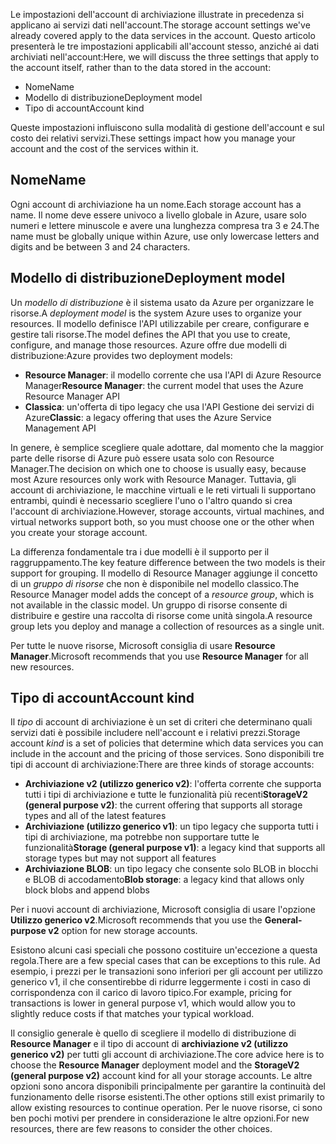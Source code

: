 <span data-ttu-id="c2ad0-101">Le impostazioni dell'account di archiviazione illustrate in precedenza si applicano ai servizi dati nell'account.</span><span class="sxs-lookup"><span data-stu-id="c2ad0-101">The storage account settings we've already covered apply to the data services in the account.</span></span> <span data-ttu-id="c2ad0-102">Questo articolo presenterà le tre impostazioni applicabili all'account stesso, anziché ai dati archiviati nell'account:</span><span class="sxs-lookup"><span data-stu-id="c2ad0-102">Here, we will discuss the three settings that apply to the account itself, rather than to the data stored in the account:</span></span>

- <span data-ttu-id="c2ad0-103">Nome</span><span class="sxs-lookup"><span data-stu-id="c2ad0-103">Name</span></span>
- <span data-ttu-id="c2ad0-104">Modello di distribuzione</span><span class="sxs-lookup"><span data-stu-id="c2ad0-104">Deployment model</span></span>
- <span data-ttu-id="c2ad0-105">Tipo di account</span><span class="sxs-lookup"><span data-stu-id="c2ad0-105">Account kind</span></span>

<span data-ttu-id="c2ad0-106">Queste impostazioni influiscono sulla modalità di gestione dell'account e sul costo dei relativi servizi.</span><span class="sxs-lookup"><span data-stu-id="c2ad0-106">These settings impact how you manage your account and the cost of the services within it.</span></span>

## <a name="name"></a><span data-ttu-id="c2ad0-107">Nome</span><span class="sxs-lookup"><span data-stu-id="c2ad0-107">Name</span></span>

<span data-ttu-id="c2ad0-108">Ogni account di archiviazione ha un nome.</span><span class="sxs-lookup"><span data-stu-id="c2ad0-108">Each storage account has a name.</span></span> <span data-ttu-id="c2ad0-109">Il nome deve essere univoco a livello globale in Azure, usare solo numeri e lettere minuscole e avere una lunghezza compresa tra 3 e 24.</span><span class="sxs-lookup"><span data-stu-id="c2ad0-109">The name must be globally unique within Azure, use only lowercase letters and digits and be between 3 and 24 characters.</span></span>

## <a name="deployment-model"></a><span data-ttu-id="c2ad0-110">Modello di distribuzione</span><span class="sxs-lookup"><span data-stu-id="c2ad0-110">Deployment model</span></span>

<span data-ttu-id="c2ad0-111">Un _modello di distribuzione_ è il sistema usato da Azure per organizzare le risorse.</span><span class="sxs-lookup"><span data-stu-id="c2ad0-111">A _deployment model_ is the system Azure uses to organize your resources.</span></span> <span data-ttu-id="c2ad0-112">Il modello definisce l'API utilizzabile per creare, configurare e gestire tali risorse.</span><span class="sxs-lookup"><span data-stu-id="c2ad0-112">The model defines the API that you use to create, configure, and manage those resources.</span></span> <span data-ttu-id="c2ad0-113">Azure offre due modelli di distribuzione:</span><span class="sxs-lookup"><span data-stu-id="c2ad0-113">Azure provides two deployment models:</span></span>

- <span data-ttu-id="c2ad0-114">**Resource Manager**: il modello corrente che usa l'API di Azure Resource Manager</span><span class="sxs-lookup"><span data-stu-id="c2ad0-114">**Resource Manager**: the current model that uses the Azure Resource Manager API</span></span>
- <span data-ttu-id="c2ad0-115">**Classica**: un'offerta di tipo legacy che usa l'API Gestione dei servizi di Azure</span><span class="sxs-lookup"><span data-stu-id="c2ad0-115">**Classic**: a legacy offering that uses the Azure Service Management API</span></span>

<span data-ttu-id="c2ad0-116">In genere, è semplice scegliere quale adottare, dal momento che la maggior parte delle risorse di Azure può essere usata solo con Resource Manager.</span><span class="sxs-lookup"><span data-stu-id="c2ad0-116">The decision on which one to choose is usually easy, because most Azure resources only work with Resource Manager.</span></span> <span data-ttu-id="c2ad0-117">Tuttavia, gli account di archiviazione, le macchine virtuali e le reti virtuali li supportano entrambi, quindi è necessario scegliere l'uno o l'altro quando si crea l'account di archiviazione.</span><span class="sxs-lookup"><span data-stu-id="c2ad0-117">However, storage accounts, virtual machines, and virtual networks support both, so you must choose one or the other when you create your storage account.</span></span>

<span data-ttu-id="c2ad0-118">La differenza fondamentale tra i due modelli è il supporto per il raggruppamento.</span><span class="sxs-lookup"><span data-stu-id="c2ad0-118">The key feature difference between the two models is their support for grouping.</span></span> <span data-ttu-id="c2ad0-119">Il modello di Resource Manager aggiunge il concetto di un _gruppo di risorse_ che non è disponibile nel modello classico.</span><span class="sxs-lookup"><span data-stu-id="c2ad0-119">The Resource Manager model adds the concept of a _resource group_, which is not available in the classic model.</span></span> <span data-ttu-id="c2ad0-120">Un gruppo di risorse consente di distribuire e gestire una raccolta di risorse come unità singola.</span><span class="sxs-lookup"><span data-stu-id="c2ad0-120">A resource group lets you deploy and manage a collection of resources as a single unit.</span></span>

<span data-ttu-id="c2ad0-121">Per tutte le nuove risorse, Microsoft consiglia di usare **Resource Manager**.</span><span class="sxs-lookup"><span data-stu-id="c2ad0-121">Microsoft recommends that you use **Resource Manager** for all new resources.</span></span>

## <a name="account-kind"></a><span data-ttu-id="c2ad0-122">Tipo di account</span><span class="sxs-lookup"><span data-stu-id="c2ad0-122">Account kind</span></span>

<span data-ttu-id="c2ad0-123">Il _tipo_ di account di archiviazione è un set di criteri che determinano quali servizi dati è possibile includere nell'account e i relativi prezzi.</span><span class="sxs-lookup"><span data-stu-id="c2ad0-123">Storage account _kind_ is a set of policies that determine which data services you can include in the account and the pricing of those services.</span></span> <span data-ttu-id="c2ad0-124">Sono disponibili tre tipi di account di archiviazione:</span><span class="sxs-lookup"><span data-stu-id="c2ad0-124">There are three kinds of storage accounts:</span></span>

- <span data-ttu-id="c2ad0-125">**Archiviazione v2 (utilizzo generico v2)**: l'offerta corrente che supporta tutti i tipi di archiviazione e tutte le funzionalità più recenti</span><span class="sxs-lookup"><span data-stu-id="c2ad0-125">**StorageV2 (general purpose v2)**: the current offering that supports all storage types and all of the latest features</span></span>
- <span data-ttu-id="c2ad0-126">**Archiviazione (utilizzo generico v1)**: un tipo legacy che supporta tutti i tipi di archiviazione, ma potrebbe non supportare tutte le funzionalità</span><span class="sxs-lookup"><span data-stu-id="c2ad0-126">**Storage (general purpose v1)**: a legacy kind that supports all storage types but may not support all features</span></span>
- <span data-ttu-id="c2ad0-127">**Archiviazione BLOB**: un tipo legacy che consente solo BLOB in blocchi e BLOB di accodamento</span><span class="sxs-lookup"><span data-stu-id="c2ad0-127">**Blob storage**: a legacy kind that allows only block blobs and append blobs</span></span>

<span data-ttu-id="c2ad0-128">Per i nuovi account di archiviazione, Microsoft consiglia di usare l'opzione **Utilizzo generico v2**.</span><span class="sxs-lookup"><span data-stu-id="c2ad0-128">Microsoft recommends that you use the **General-purpose v2** option for new storage accounts.</span></span>

<span data-ttu-id="c2ad0-129">Esistono alcuni casi speciali che possono costituire un'eccezione a questa regola.</span><span class="sxs-lookup"><span data-stu-id="c2ad0-129">There are a few special cases that can be exceptions to this rule.</span></span> <span data-ttu-id="c2ad0-130">Ad esempio, i prezzi per le transazioni sono inferiori per gli account per utilizzo generico v1, il che consentirebbe di ridurre leggermente i costi in caso di corrispondenza con il carico di lavoro tipico.</span><span class="sxs-lookup"><span data-stu-id="c2ad0-130">For example, pricing for transactions is lower in general purpose v1, which would allow you to slightly reduce costs if that matches your typical workload.</span></span>

<span data-ttu-id="c2ad0-131">Il consiglio generale è quello di scegliere il modello di distribuzione di **Resource Manager** e il tipo di account di **archiviazione v2 (utilizzo generico v2)** per tutti gli account di archiviazione.</span><span class="sxs-lookup"><span data-stu-id="c2ad0-131">The core advice here is to choose the **Resource Manager** deployment model and the **StorageV2 (general purpose v2)** account kind for all your storage accounts.</span></span> <span data-ttu-id="c2ad0-132">Le altre opzioni sono ancora disponibili principalmente per garantire la continuità del funzionamento delle risorse esistenti.</span><span class="sxs-lookup"><span data-stu-id="c2ad0-132">The other options still exist primarily to allow existing resources to continue operation.</span></span> <span data-ttu-id="c2ad0-133">Per le nuove risorse, ci sono ben pochi motivi per prendere in considerazione le altre opzioni.</span><span class="sxs-lookup"><span data-stu-id="c2ad0-133">For new resources, there are few reasons to consider the other choices.</span></span>